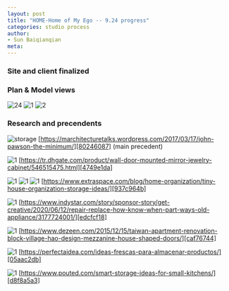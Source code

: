 ```yaml
---
layout: post
title: "HOME-Home of My Ego -- 9.24 progress"
categories: studio process
author:
- Sun Baiqianqian
meta:
---
```




### Site and client finalized





### Plan & Model views

![24](https://github.com/SunBaiqianqian/SunBaiqianqian-Portfolio/blob/master/assets/9.24%E6%96%B0-01.png?raw=true)
![1](https://github.com/SunBaiqianqian/SunBaiqianqian-Portfolio/blob/master/assets/9.24-1.jpg?raw=true)
![2](https://github.com/SunBaiqianqian/SunBaiqianqian-Portfolio/blob/master/assets/9.24-2.jpg?raw=true)



### Research and precendents

![storage](https://github.com/SunBaiqianqian/SunBaiqianqian-Portfolio/blob/master/assets/johnpawsonhouseinside_01.jpg?raw=true)
[https://marchitecturetalks.wordpress.com/2017/03/17/john-pawson-the-minimum/][80246087]
(main precedent)

![1](https://github.com/SunBaiqianqian/SunBaiqianqian-Portfolio/blob/master/assets/wall-door-mounted-mirror-jewelry-cabinet%20(1).jpg?raw=true)
[https://tr.dhgate.com/product/wall-door-mounted-mirror-jewelry-cabinet/546515475.html][4749e1da]

![1](https://github.com/SunBaiqianqian/SunBaiqianqian-Portfolio/blob/master/assets/hidden-storage-tiny-home-organization.jpg?raw=true)
![1](https://github.com/SunBaiqianqian/SunBaiqianqian-Portfolio/blob/master/assets/double-sided-shelf-tiny-home-organization.jpg?raw=true)
![1](https://github.com/SunBaiqianqian/SunBaiqianqian-Portfolio/blob/master/assets/01878573_0.jpg?raw=true)
[https://www.extraspace.com/blog/home-organization/tiny-house-organization-storage-ideas/][937c964b]

![1](https://raw.githubusercontent.com/SunBaiqianqian/SunBaiqianqian-Portfolio/master/assets/195940-425x300r1-storage-around-washer-and-dryer.webp)
[https://www.indystar.com/story/sponsor-story/get-creative/2020/06/12/repair-replace-how-know-when-part-ways-old-appliance/3177724001/][edcfcf18]

![1](https://github.com/SunBaiqianqian/SunBaiqianqian-Portfolio/blob/master/assets/Hey!Cheese.jpg?raw=true)
[https://www.dezeen.com/2015/12/15/taiwan-apartment-renovation-block-village-hao-design-mezzanine-house-shaped-doors/][caf76744]

  [caf76744]: https://www.dezeen.com/2015/12/15/taiwan-apartment-renovation-block-village-hao-design-mezzanine-house-shaped-doors/ "https://www.dezeen.com/2015/12/15/taiwan-apartment-renovation-block-village-hao-design-mezzanine-house-shaped-doors/"

![1](https://github.com/SunBaiqianqian/SunBaiqianqian-Portfolio/blob/master/assets/4-9.jpg?raw=true)
[https://perfectaidea.com/ideas-frescas-para-almacenar-productos/][05aac2db]

![1](https://github.com/SunBaiqianqian/SunBaiqianqian-Portfolio/blob/master/assets/Installation-of-side-out-prep-station.jpg?raw=true)
[https://www.pouted.com/smart-storage-ideas-for-small-kitchens/][d8f8a5a3]

  [edcfcf18]: https://www.indystar.com/story/sponsor-story/get-creative/2020/06/12/repair-replace-how-know-when-part-ways-old-appliance/3177724001/ "https://www.indystar.com/story/sponsor-story/get-creative/2020/06/12/repair-replace-how-know-when-part-ways-old-appliance/3177724001/"
  [06085d5d]: https://zhuanlan.zhihu.com/p/114899596 "https://zhuanlan.zhihu.com/p/114899596"
  [05aac2db]: https://perfectaidea.com/ideas-frescas-para-almacenar-productos/ "https://perfectaidea.com/ideas-frescas-para-almacenar-productos/"
  [d8f8a5a3]: https://www.pouted.com/smart-storage-ideas-for-small-kitchens/ "https://www.pouted.com/smart-storage-ideas-for-small-kitchens/"


  [80246087]: https://marchitecturetalks.wordpress.com/2017/03/17/john-pawson-the-minimum/ "https://marchitecturetalks.wordpress.com/2017/03/17/john-pawson-the-minimum/"
  [4749e1da]: https://tr.dhgate.com/product/wall-door-mounted-mirror-jewelry-cabinet/546515475.html "https://tr.dhgate.com/product/wall-door-mounted-mirror-jewelry-cabinet/546515475.html"
  [937c964b]: https://www.extraspace.com/blog/home-organization/tiny-house-organization-storage-ideas/ "https://www.extraspace.com/blog/home-organization/tiny-house-organization-storage-ideas/"
